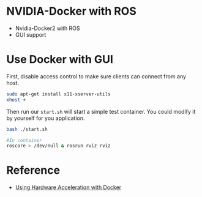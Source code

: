 # NVIDIA-Docker with ROS

* Nvidia-Docker2 with ROS
* GUI support


# Use Docker with GUI

First, disable access control to make sure clients can connect from any host.

```bash
sudo apt-get install x11-xserver-utils
xhost +
```

Then run our `start.sh` will start a simple test container. You could modify it by yourself for you application.

```bash
bash ./start.sh

#In container
roscore > /dev/null & rosrun rviz rviz
```

# Reference

* [Using Hardware Acceleration with Docker](http://wiki.ros.org/docker/Tutorials/Hardware%20Acceleration#nvidia-docker2)
